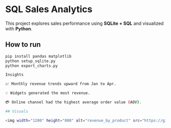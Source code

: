 # SQL Sales Analytics

This project explores sales performance using **SQLite + SQL** and visualized with **Python**.

## How to run
```bash
pip install pandas matplotlib
python setup_sqlite.py
python export_charts.py

Insights

📈 Monthly revenue trends upward from Jan to Apr.

💡 Widgets generated the most revenue.

💳 Online channel had the highest average order value (AOV).

## Visuals

<img width="1200" height="800" alt="revenue_by_product" src="https://github.com/user-attachments/assets/f324fd4a-6d92-4f61-abf8-0c3cd644d9d1" />





